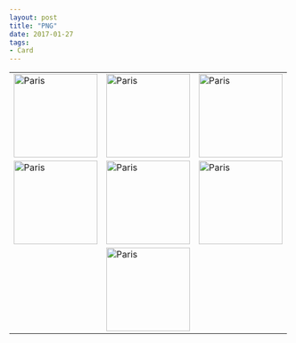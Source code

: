 ```yaml
---
layout: post
title: "PNG"
date: 2017-01-27
tags: 
- Card
---
```



<center>
<table>
<tr>
    <td><a target="_blank" href="http://www.aniket.co.uk/b/MWA/card/1.png">
  <img src="http://www.aniket.co.uk/b/MWA/card/s11.png" alt="Paris" style="width:150px">
</a></td>
    <td><a target="_blank" href="http://www.aniket.co.uk/b/MWA/card/3.png">
  <img src="http://www.aniket.co.uk/b/MWA/card/s32.png" alt="Paris" style="width:150px">
</a></td>
    <td><a target="_blank" href="http://www.aniket.co.uk/b/MWA/card/5a.png">
  <img src="http://www.aniket.co.uk/b/MWA/card/s5a.png" alt="Paris" style="width:150px">
</a></td>

</tr>
<tr>
    <td><a target="_blank" href="http://www.aniket.co.uk/b/MWA/card/2.png">
  <img src="http://www.aniket.co.uk/b/MWA/card/s2.png" alt="Paris" style="width:150px">
</a></td>
    <td><a target="_blank" href="http://www.aniket.co.uk/b/MWA/card/4.png">
  <img src="http://www.aniket.co.uk/b/MWA/card/s4.png" alt="Paris" style="width:150px">
</a></td>
    <td><a target="_blank" href="http://www.aniket.co.uk/b/MWA/card/6a.png">
  <img src="http://www.aniket.co.uk/b/MWA/card/s6a.png" alt="Paris" style="width:150px">
</a></td>
</tr>
	<tr>
		<td> </td>
	    <td><a target="_blank" href="http://www.aniket.co.uk/b/MWA/card/7.png">
	  <img src="http://www.aniket.co.uk/b/MWA/card/s7.png" alt="Paris" style="width:150px">
	</a></td>
		<td> </td>
	</tr>
</table>
</center>




